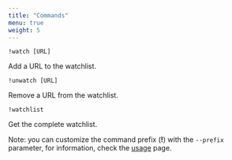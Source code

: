 ```yaml
---
title: "Commands"
menu: true
weight: 5
---
```


`!watch [URL]`

Add a URL to the watchlist.

`!unwatch [URL]`

Remove a URL from the watchlist.

`!watchlist`

Get the complete watchlist.


Note: you can customize the command prefix (**!**) with the `--prefix` parameter, for information, check the [usage](/web-watcher/usage) page.
